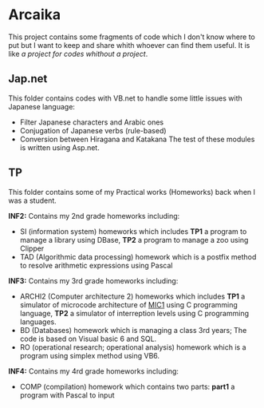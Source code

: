 # Arcaika
This project contains some fragments of code which I don't know where to put but I want to keep and share whith whoever can find them useful. 
It is like *a project for codes whithout a project*.

## Jap.net
This folder contains codes with VB.net to handle some little issues with Japanese language:
- Filter Japanese characters and Arabic ones
- Conjugation of Japanese verbs (rule-based)
- Conversion between Hiragana and Katakana
The test of these modules is written using Asp.net.

## TP
This folder contains some of my Practical works (Homeworks) back when I was a student. 

**INF2:** 
Contains my 2nd grade homeworks including:
- SI (information system) homeworks which includes **TP1** a program to manage a library using DBase, **TP2** a program to manage a zoo using Clipper
- TAD (Algorithmic data processing) homework which is a postfix method to resolve arithmetic expressions using Pascal 

**INF3:** 
Contains my 3rd grade homeworks including:
- ARCHI2 (Computer architecture 2) homeworks which includes **TP1** a simulator of microcode architecture of [MIC1](https://en.wikipedia.org/wiki/MIC-1) using C programming language, **TP2** a simulator of interreption levels using C programming languages.
- BD (Databases) homework which is managing a class 3rd years; The code is based on Visual basic 6 and SQL.
- RO (operational research; operational analysis) homework which is a program using simplex method using VB6. 

**INF4:** 
Contains my 4rd grade homeworks including:
- COMP (compilation) homework which contains two parts: **part1** a program with Pascal to input 


